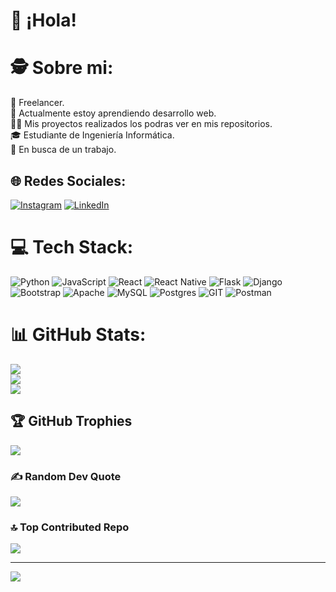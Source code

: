 # 👋 ¡Hola!
# 🕵️ Sobre mi:
💼 Freelancer.<br>🌱 Actualmente estoy aprendiendo desarrollo web.<br>👨‍💻 Mis proyectos realizados los podras ver en mis repositorios.<br> 🎓 Estudiante de Ingeniería Informática.<br>🤝 En busca de un trabajo.


## 🌐 Redes Sociales:
[![Instagram](https://img.shields.io/badge/Instagram-%23E4405F.svg?logo=Instagram&logoColor=white)](https://instagram.com/gabriel_luugo) [![LinkedIn](https://img.shields.io/badge/LinkedIn-%230077B5.svg?logo=linkedin&logoColor=white)](https://linkedin.com/in/carloslugoo) 

# 💻 Tech Stack:
![Python](https://img.shields.io/badge/python-3670A0?style=for-the-badge&logo=python&logoColor=ffdd54) ![JavaScript](https://img.shields.io/badge/javascript-%23323330.svg?style=for-the-badge&logo=javascript&logoColor=%23F7DF1E) ![React](https://img.shields.io/badge/react-%2320232a.svg?style=for-the-badge&logo=react&logoColor=%2361DAFB) ![React Native](https://img.shields.io/badge/react_native-%2320232a.svg?style=for-the-badge&logo=react&logoColor=%2361DAFB) ![Flask](https://img.shields.io/badge/flask-%23000.svg?style=for-the-badge&logo=flask&logoColor=white) ![Django](https://img.shields.io/badge/django-%23092E20.svg?style=for-the-badge&logo=django&logoColor=white) ![Bootstrap](https://img.shields.io/badge/bootstrap-%238511FA.svg?style=for-the-badge&logo=bootstrap&logoColor=white) ![Apache](https://img.shields.io/badge/apache-%23D42029.svg?style=for-the-badge&logo=apache&logoColor=white) ![MySQL](https://img.shields.io/badge/mysql-%2300000f.svg?style=for-the-badge&logo=mysql&logoColor=white) ![Postgres](https://img.shields.io/badge/postgres-%23316192.svg?style=for-the-badge&logo=postgresql&logoColor=white) ![GIT](https://img.shields.io/badge/Git-fc6d26?style=for-the-badge&logo=git&logoColor=white) ![Postman](https://img.shields.io/badge/Postman-FF6C37?style=for-the-badge&logo=postman&logoColor=white)
# 📊 GitHub Stats:
![](https://github-readme-stats.vercel.app/api?username=carloslugoo&theme=gruvbox&hide_border=false&include_all_commits=true&count_private=true)<br/>
![](https://github-readme-streak-stats.herokuapp.com/?user=carloslugoo&theme=gruvbox&hide_border=false)<br/>
![](https://github-readme-stats.vercel.app/api/top-langs/?username=carloslugoo&theme=gruvbox&hide_border=false&include_all_commits=true&count_private=true&layout=compact)

## 🏆 GitHub Trophies
![](https://github-profile-trophy.vercel.app/?username=carloslugoo&theme=juicyfresh&no-frame=false&no-bg=false&margin-w=4)

### ✍️ Random Dev Quote
![](https://quotes-github-readme.vercel.app/api?type=horizontal&theme=gruvbox)

### 🔝 Top Contributed Repo
![](https://github-contributor-stats.vercel.app/api?username=carloslugoo&limit=5&theme=gruvbox&combine_all_yearly_contributions=true)

---
[![](https://visitcount.itsvg.in/api?id=carloslugoo&icon=0&color=0)](https://visitcount.itsvg.in)

<!-- Proudly created with GPRM ( https://gprm.itsvg.in ) -->
